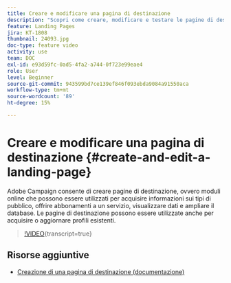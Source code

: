 ```yaml
---
title: Creare e modificare una pagina di destinazione
description: "Scopri come creare, modificare e testare le pagine di destinazione in Adobe Campaign Standard."
feature: Landing Pages
jira: KT-1808
thumbnail: 24093.jpg
doc-type: feature video
activity: use
team: DOC
exl-id: e93d59fc-0ad5-4fa2-a744-0f723e99eae4
role: User
level: Beginner
source-git-commit: 943599bd7ce139ef846f093ebda9084a91550aca
workflow-type: tm+mt
source-wordcount: '89'
ht-degree: 15%

---
```


# Creare e modificare una pagina di destinazione {#create-and-edit-a-landing-page}

Adobe Campaign consente di creare pagine di destinazione, ovvero moduli online che possono essere utilizzati per acquisire informazioni sui tipi di pubblico, offrire abbonamenti a un servizio, visualizzare dati e ampliare il database. Le pagine di destinazione possono essere utilizzate anche per acquisire o aggiornare profili esistenti.

>[!VIDEO](https://video.tv.adobe.com/v/24093?learn=on){transcript=true}

## Risorse aggiuntive

* [Creazione di una pagina di destinazione (documentazione)](https://docs.campaign.adobe.com/doc/standard/getting_started/en/ACS_CreateLandingPage.html)
